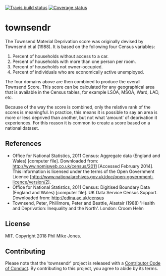 [![Travis build status](https://travis-ci.org/philmikejones/townsendr.svg?branch=master)](https://travis-ci.org/philmikejones/townsendr)
[![Coverage status](https://codecov.io/gh/philmikejones/townsendr/branch/master/graph/badge.svg)](https://codecov.io/github/philmikejones/townsendr?branch=master)


# townsendr

The Townsend Material Deprivation score was originally devised by Townsend et al
(1988).
It is based on the following four Census variables:

1. Percent of households without access to a car.
2. Percent of households with more than one person per room.
3. Percent of households not owner-occupied.
4. Percent of individuals who are economically active unemployed.

The four domains above are then combined to produce the overall Townsend Score.
This score can be calculated for any geographical area that is available in the
Census tables, for example LSOA, MSOA, Ward, LAD, etc.

Because of the way the score is combined, only the relative rank of the scores
is meaningful.
In practice, this means it is possible to say an area is more or
less deprived than another, but not what ‘amount’ of deprivation it experiences.
For this reason it is common to create a score based on a national dataset.


## References

- Office for National Statistics, 2011 Census: Aggregate data (England and Wales) [computer file].
Downloaded from: http://www.nomisweb.co.uk/census/2011 [Accessed February 2014].
This information is licensed under the terms of the Open Government Licence [http://www.nationalarchives.gov.uk/doc/open-government-licence/version/2].
- Office for National Statistics, 2011 Census: Digitised Boundary Data (England and Wales) [computer file].
UK Data Service Census Support.
Downloaded from: http://edina.ac.uk/census
- Townsend, Peter, Phillimore, Peter and Beattie, Alastair (1988) 'Health and Deprivation: Inequality and the North'. London: Croom Helm


## License

MIT. Copyright 2018 Phil Mike Jones.


## Contributing

Please note that the 'townsendr' project is released with a [Contributor Code of Conduct](CODE_OF_CONDUCT.md). By contributing to this project, you agree to abide by its terms.
